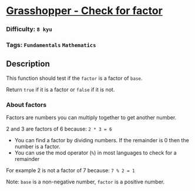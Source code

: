 # [Grasshopper - Check for factor](https://www.codewars.com/kata/55cbc3586671f6aa070000fb)

### Difficulty: `8 kyu`

### Tags: `Fundamentals` `Mathematics`

## Description

This function should test if the `factor` is a factor of `base`.

Return `true` if it is a factor or `false` if it is not.

### About factors

Factors are numbers you can multiply together to get another number.

2 and 3 are factors of 6 because: `2 * 3 = 6`

- You can find a factor by dividing numbers. If the remainder is 0 then the number is a factor.
- You can use the mod operator (`%`) in most languages to check for a remainder

For example 2 is not a factor of 7 because: `7 % 2 = 1`

Note: `base` is a non-negative number, `factor` is a positive number.